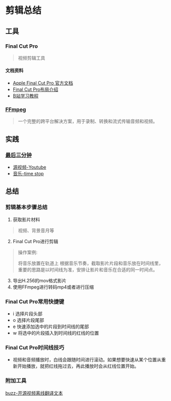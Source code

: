 # 剪辑总结

## 工具
### Final Cut Pro
> 视频剪辑工具

#### 文档资料
- [Apple Final Cut Pro 官方文档](https://support.apple.com/zh-cn/guide/final-cut-pro/welcome/mac)
- [Final Cut Pro布局介绍](https://support.apple.com/zh-cn/guide/final-cut-pro/ver2a27194eb/10.6.2/mac/11.5.1)
- [B站学习教程](https://www.bilibili.com/video/BV1Kt411S7TX?p=1&vd_source=df7c2cd1afdc7ae35be0af6c0c76be67)

### [FFmpeg](https://brownant.top)
> 一个完整的跨平台解决方案，用于录制、转换和流式传输音频和视频。

## 实践
### [最后三分钟](https://www.bilibili.com/video/BV1sg4y1t7kR/)
- [源视频-Youtube](https://www.youtube.com/watch?v=-TuOe4Slpxc&ab_channel=Omeleto)
- [音乐-time stop](https://music.163.com/#/song?id=1992712131)

## 总结
### 剪辑基本步骤总结
1. 获取影片材料
> 视频、背景音月等
2. Final Cut Pro进行剪辑
> 操作案例: 
> 
> 将音乐放置在轨道上
根据音乐节奏，截取影片片段和音乐放在时间线里，重要的思路是以时间线为准，安排让影片和音乐在合适的同一时间点。
3. 导出H.256的mov格式影片
4. 使用FFmpeg进行转码mp4或者进行压缩

### Final Cut Pro常用快捷键
- i 选择片段头部
- o 选择片段尾部
- e 快速添加选中的片段到时间线的尾部
- w 将选中的片段插入到时间线的红线的位置

### Final Cut Pro时间线技巧
- 视频和音频播放时，白线会跟随时间进行滚动。如果想要快速从某个位置从重新开始播放，就把红线拖过去，再此播放时会从红线位置开始。

### 附加工具
[buzz-开源视频离线翻译文本](https://github.com/chidiwilliams/buzz)